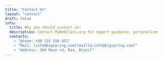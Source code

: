 ```yaml
---
title: "Contact Us"
layout: "contact"
draft: false
info: 
  title: Why you should contact us!
  description: Contact MyWebClass.org for expert guidance, personalized support, access to cutting-edge educational resources, and a welcoming community that fosters collaboration and innovation in software engineering and advanced technology education.
  contacts: 
    - "phone: +88 125 256 452"
    - "Mail: [info@bigspring.com](mailto:info@bigspring.com)"
    - "Address: 360 Main rd, Rio, Brazil"
---
```

